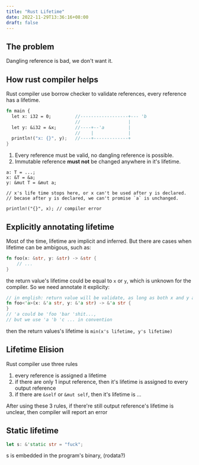 ```yaml
---
title: "Rust Lifetime"
date: 2022-11-29T13:36:16+08:00
draft: false
---
```


## The problem

Dangling reference is bad, we don't want it.

## How rust compiler helps

Rust compiler use borrow checker to validate references, every reference has a lifetime.

```rust
fn main {
  let x: i32 = 0;         //------------------+--- 'b
                          //                  |
  let y: &i32 = &x;       //----+--'a         |
                          //    |             |
  println!("x: {}", y);   //----+-------------+
}
```

1. Every reference must be valid, no dangling reference is possible.
2. Immutable reference **must not** be changed anywhere in it's lifetime.

```
a: T = ...;
x: &T = &a;
y: &mut T = &mut a;

// x's life time stops here, or x can't be used after y is declared.
// becase after y is declared, we can't promise `a` is unchanged.

println!("{}", x); // compiler error
```


## Explicitly annotating lifetime

Most of the time, lifetime are implicit and inferred. But there are cases when lifetime can be ambigous, such as:

```rust
fn foo(x: &str, y: &str) -> &str {
    // ...
}
```

the return value's lifetime could be equal to `x` or `y`, which is unknown for the compiler. So we need annotate it explicity:

```rust
// in english: return value will be validate, as long as both x and y are valid
fn foo<'a>(x: &'a str, y: &'a str) -> &'a str {
}
// 'a could be 'foo 'bar 'shit...,
// but we use 'a 'b 'c ... in convention
```

then the return values's lifetime is `min(x's lifetime, y's lifetime)`

## Lifetime Elision

Rust compiler use three rules
1. every reference is assigned a lifetime
2. if there are only 1 input reference, then it's lifetime is assigned to every output reference
3. if there are `&self` or `&mut self`, then it's lifetime is ...

After using these 3 rules, if there're still output reference's lifetime is unclear, then compiler will report an error

## Static lifetime

```rust
let s: &'static str = "fuck";
```

s is embedded in the program's binary, (rodata?)

